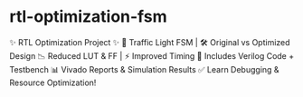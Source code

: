 # rtl-optimization-fsm
✨ RTL Optimization Project ✨ 🚦 Traffic Light FSM | 🛠 Original vs Optimized Design 📉 Reduced LUT & FF | ⚡ Improved Timing 🧪 Includes Verilog Code + Testbench 📊 Vivado Reports & Simulation Results ✅ Learn Debugging & Resource Optimization!
